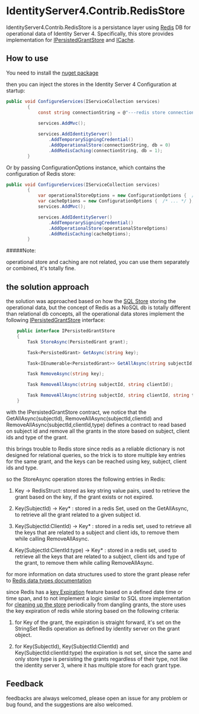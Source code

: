 

# IdentityServer4.Contrib.RedisStore

IdentityServer4.Contrib.RedisStore is a persistance layer using [Redis](https://redis.io) DB for operational data of Identity Server 4. Specifically, this store provides implementation for [IPersistedGrantStore](http://docs.identityserver.io/en/release/topics/deployment.html#operational-data) and [ICache<T>](http://docs.identityserver.io/en/release/topics/startup.html#caching).


## How to use

You need to install the [nuget package](https://www.nuget.org/packages/IdentityServer4.Contrib.RedisStore)

then you can inject the stores in the Identity Server 4 Configuration at startup:

```csharp
public void ConfigureServices(IServiceCollection services)
        {
            const string connectionString = @"---redis store connection string---";
            
            services.AddMvc();

            services.AddIdentityServer()
                .AddTemporarySigningCredential()
                .AddOperationalStore(connectionString, db = 0)
                .AddRedisCaching(connectionString, db = 1);
        }
```

Or by passing ConfigurationOptions instance, which contains the configuration of Redis store:

```csharp
public void ConfigureServices(IServiceCollection services)
        {
            var operationalStoreOptions = new ConfigurationOptions {  /* ... */ };
            var cacheOptions = new ConfigurationOptions {  /* ... */ };
            services.AddMvc();

            services.AddIdentityServer()
                .AddTemporarySigningCredential()
                .AddOperationalStore(operationalStoreOptions)
                .AddRedisCaching(cacheOptions);
        }
```

#####Note: 

operational store and caching are not related, you can use them separately or combined, it's totally fine.

## the solution approach

the solution was approached based on how the [SQL Store](https://github.com/IdentityServer/IdentityServer4.EntityFramework) storing the operational data, but the concept of Redis as a NoSQL db is totally different than relational db concepts, all the operational data stores implement the following [IPersistedGrantStore](https://github.com/IdentityServer/IdentityServer4/blob/dev/src/IdentityServer4/Stores/IPersistedGrantStore.cs) interface:

```csharp
    public interface IPersistedGrantStore
    {
        Task StoreAsync(PersistedGrant grant);

        Task<PersistedGrant> GetAsync(string key);

        Task<IEnumerable<PersistedGrant>> GetAllAsync(string subjectId);

        Task RemoveAsync(string key);

        Task RemoveAllAsync(string subjectId, string clientId);

        Task RemoveAllAsync(string subjectId, string clientId, string type);
    }
```

with the IPersistedGrantStore contract, we notice that the GetAllAsync(subjectId), RemoveAllAsync(subjectId,clientId) and RemoveAllAsync(subjectId,clientId,type) defines a contract to read based on subject id and remove all the grants in the store based on subject, client ids and type of the grant.

this brings trouble to Redis store since redis as a reliable dictionary is not designed for relational queries, so the trick is to store multiple key entries for the same grant, and the keys can be reached using key, subject, client ids and type.

so the StoreAsync operation stores the following entries in Redis:

1. Key -> RedisStruct: stored as key string value pairs, used to retrieve the grant based on the key, if the grant exists or not expired.

1. Key(SubjectId) -> Key* : stored in a redis Set, used on the GetAllAsync, to retrieve all the grant related to a given subject id.

1. Key(SubjectId:ClientId) -> Key* : stored in a redis set, used to retrieve all the keys that are related to a subject and client ids, to remove them while calling RemoveAllAsync.

1. Key(SubjectId:ClientId:type) -> Key* : stored in a redis set, used to retrieve all the keys that are related to a subject, client ids and type of the grant, to remove them while calling RemoveAllAsync.

for more information on data structures used to store the grant please refer to [Redis data types documentation](https://redis.io/topics/data-types)

since Redis has a [key Expiration](https://redis.io/commands/expire) feature based on a defined date time or time span, and to not implement a logic similar to SQL store implementation for [cleaning up the store](http://docs.identityserver.io/en/release/quickstarts/8_entity_framework.html) periodically from dangling grants, the store uses the key expiration of redis while storing based on the following criteria:

1. for Key of the grant, the expiration is straight forward, it's set on the StringSet Redis operation as defined by identity server on the grant object.

1. for Key(SubjectId), Key(SubjectId:ClientId) and Key(SubjectId:clientId:type) the expiration is not set, since the same and only store type is persisting the grants regardless of their type, not like the identity server 3, where it has multiple store for each grant type.

## Feedback

feedbacks are always welcomed, please open an issue for any problem or bug found, and the suggestions are also welcomed.



